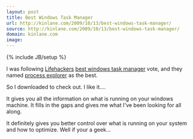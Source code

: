 ```yaml
---
layout: post
title: Best Windows Task Manager
url: http://kinlane.com/2009/10/13/best-windows-task-manager/
source: http://kinlane.com/2009/10/13/best-windows-task-manager/
domain: kinlane.com
image: 
---
```

{% include JB/setup %}<p>I was following <a href="http://lifehacker.com/">Lifehackers</a> <a href="http://lifehacker.com/5380512/best-windows-task-manager-alternative-process-explorer">best windows task manager</a> vote, and they named <a href="http://technet.microsoft.com/en-us/sysinternals/bb896653.aspx">process explorer</a> as the best.<p></p>
So I downloaded to check out. I like it....<p></p>
It gives you all the information on what is running on your windows machine. It fills in the gaps and gives me what I've been looking for all along.<p></p>
It definitely gives you better control over what is running on your system and how to optimize. Well if your a geek...
</p>
